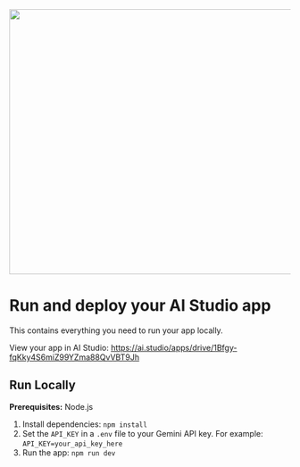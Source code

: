 <div align="center">
<img width="1200" height="475" alt="GHBanner" src="https://github.com/user-attachments/assets/0aa67016-6eaf-458a-adb2-6e31a0763ed6" />
</div>

# Run and deploy your AI Studio app

This contains everything you need to run your app locally.

View your app in AI Studio: https://ai.studio/apps/drive/1Bfgy-fqKky4S6miZ99YZma88QvVBT9Jh

## Run Locally

**Prerequisites:**  Node.js


1. Install dependencies:
   `npm install`
2. Set the `API_KEY` in a `.env` file to your Gemini API key. For example: `API_KEY=your_api_key_here`
3. Run the app:
   `npm run dev`